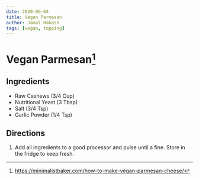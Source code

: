 ```yaml
---
date: 2020-06-04
title: Vegan Parmesan
author: Jamal Habash
tags: [vegan, topping]
---
```

# Vegan Parmesan[^1]
## Ingredients
- Raw Cashews (3/4 Cup)
- Nutritional Yeast (3 Tbsp)
- Salt (3/4 Tsp)
- Garlic Powder (1/4 Tsp)

## Directions
1) Add all ingredients to a good processor and pulse until a fine. Store in the fridge to keep fresh.

[^1]: https://minimalistbaker.com/how-to-make-vegan-parmesan-cheese/